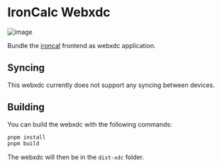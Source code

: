 # IronCalc Webxdc
![image](https://github.com/user-attachments/assets/062d2ac0-33b5-46ba-a96c-9698e56ba424)

Bundle the [ironcal](https://github.com/ironcalc/ironcalc) frontend as webxdc application.

## Syncing
This webxdc currently does not support any syncing between devices.


## Building
You can build the webxdc with the following commands:

```bash
pnpm install
pnpm build
```

The webxdc will then be in the `dist-xdc` folder.
